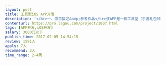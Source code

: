 ```yaml
---                
layout: post       
title: 工具型iOS APP开发           
description: '</br>一、项目描述&amp;参考作品</br>该APP是一款工具型（手游礼包领取）APP，我们已经开发出了android版的APP（下载链接：http://shouji.baidu.com/software/10798609.html），现在想把安卓版的部分功能搬到iOS端。</br>后端接口也已经准备好，就差iOS大神把它开发出来了。</br></br>二、需要开发的模块</br>主要模块包括：礼包领取、夺宝模块、内容资讯展示及QQ授权登录。</br></br>三、开发周期&amp;预算等</br>开发周期希望是1个月内，由于各个模块都很普通，熟手全职状态下一周多应可以搞定测试版。预算暂定3000元。</br>'     
contenturl: https://pro.lagou.com/project/1807.html      
tags: [APP开发,iOS开发]            
salary: 3000元以下          
publish_time: 2017-02-05 14:54:15         
review: 1591人                   
apply: 7人                   
recommend: 3人                   
time_range: 2-4周              
---                 
```

